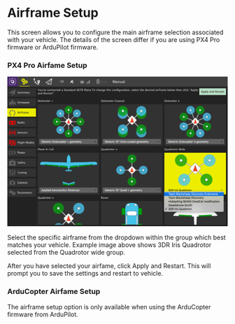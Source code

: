 # Airframe Setup

This screen allows you to configure the main airframe selection associated with your vehicle. The details of the screen differ if you are using PX4 Pro firmware or ArduPilot firmware.

### PX4 Pro Airfame Setup

![](PX4Airframe.jpg)

Select the specific airframe from the dropdown within the group which best matches your vehicle. Example image above shows 3DR Iris Quadrotor selected from the Quadrotor wide group.

After you have selected your airfame, click Apply and Restart. This will prompt you to save the settings and restart to vehicle.

### ArduCopter Airfame Setup

The airframe setup option is only available when using the ArduCopter firmware from ArduPilot.
